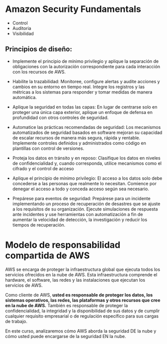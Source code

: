 # Amazon Security Fundamentals 

- Control 
- Auditoria 
- Visibilidad

## Principios de diseño: 

- Implemente el principio de mínimo privilegio y aplique la separación de obligaciones con la autorización correspondiente para cada interacción con los recursos de AWS.

- Habilite la trazabilidad: Monitoree, configure alertas y audite acciones y cambios en su entorno en tiempo real. Integre los registros y las métricas a los sistemas para responder y tomar medidas de manera automática.

- Aplique la seguridad en todas las capas: En lugar de centrarse solo en proteger una única capa exterior, aplique un enfoque de defensa en profundidad con otros controles de seguridad.

- Automatice las prácticas recomendadas de seguridad: Los mecanismos automatizados de seguridad basados en software mejoran su capacidad de escalar recursos de manera más segura, rápida y rentable. Implemente controles definidos y administrados como código en plantillas con control de versiones.

- Proteja los datos en tránsito y en reposo: Clasifique los datos en niveles de confidencialidad y, cuando corresponda, utilice mecanismos como el cifrado y el control de acceso

- Aplique el principio de mínimo privilegio: El acceso a los datos solo debe concederse a las personas que realmente lo necesitan. Comience por denegar el acceso a todo y conceda acceso según sea necesario.

- Prepárese para eventos de seguridad: Prepárese para un incidente implementando un proceso de recuperación de desastres que se ajuste a los requisitos de su organización. Ejecute simulaciones de respuesta ante incidentes y use herramientas con automatización a fin de aumentar la velocidad de detección, la investigación y reducir los tiempos de recuperación.

# Modelo de responsabilidad compartida de AWS
AWS se encarga de proteger la infraestructura global que ejecuta todos los servicios ofrecidos en la nube de AWS. Esta infraestructura comprende el hardware, el software, las redes y las instalaciones que ejecutan los servicios de AWS.

Como cliente de AWS, **usted es responsable de proteger los datos, los sistemas operativos, las redes, las plataformas y otros recursos que cree en la nube de AWS.** También es responsable de proteger la confidencialidad, la integridad y la disponibilidad de sus datos y de cumplir cualquier requisito empresarial o de regulación específico para sus cargas de trabajo.

En este curso, analizaremos cómo AWS aborda la seguridad DE la nube y cómo usted puede encargarse de la seguridad EN la nube.



